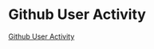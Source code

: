﻿# Github User Activity

<a href="https://roadmap.sh/projects/github-user-activity">Github User Activity</a>
